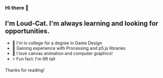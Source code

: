 ### Hi there 👋
## I'm Loud-Cat. I'm always learning and looking for opportunities.

- 🔭 I'm in college for a degree in Game Design
- 🌱 Gaining experience with Processing and p5.js libraries
- 👯 I love canvas animation and computer graphics!
- ⚡ Fun fact: I'm 6ft tall

Thanks for reading!
